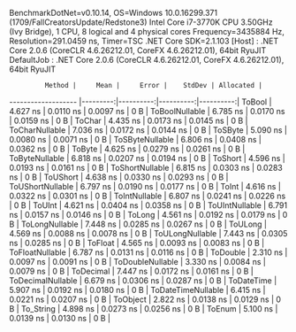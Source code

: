 
BenchmarkDotNet=v0.10.14, OS=Windows 10.0.16299.371 (1709/FallCreatorsUpdate/Redstone3)
Intel Core i7-3770K CPU 3.50GHz (Ivy Bridge), 1 CPU, 8 logical and 4 physical cores
Frequency=3435884 Hz, Resolution=291.0459 ns, Timer=TSC
.NET Core SDK=2.1.103
  [Host]     : .NET Core 2.0.6 (CoreCLR 4.6.26212.01, CoreFX 4.6.26212.01), 64bit RyuJIT
  DefaultJob : .NET Core 2.0.6 (CoreCLR 4.6.26212.01, CoreFX 4.6.26212.01), 64bit RyuJIT


             Method |     Mean |     Error |    StdDev | Allocated |
------------------- |---------:|----------:|----------:|----------:|
             ToBool | 4.627 ns | 0.0110 ns | 0.0097 ns |       0 B |
     ToBoolNullable | 6.785 ns | 0.0170 ns | 0.0159 ns |       0 B |
             ToChar | 4.435 ns | 0.0173 ns | 0.0145 ns |       0 B |
     ToCharNullable | 7.036 ns | 0.0172 ns | 0.0144 ns |       0 B |
            ToSByte | 5.090 ns | 0.0080 ns | 0.0071 ns |       0 B |
    ToSByteNullable | 6.806 ns | 0.0408 ns | 0.0362 ns |       0 B |
             ToByte | 4.625 ns | 0.0279 ns | 0.0261 ns |       0 B |
     ToByteNullable | 6.818 ns | 0.0207 ns | 0.0194 ns |       0 B |
            ToShort | 4.596 ns | 0.0193 ns | 0.0161 ns |       0 B |
    ToShortNullable | 6.815 ns | 0.0303 ns | 0.0283 ns |       0 B |
           ToUShort | 4.638 ns | 0.0330 ns | 0.0293 ns |       0 B |
   ToUShortNullable | 6.797 ns | 0.0190 ns | 0.0177 ns |       0 B |
              ToInt | 4.616 ns | 0.0322 ns | 0.0301 ns |       0 B |
      ToIntNullable | 6.807 ns | 0.0241 ns | 0.0226 ns |       0 B |
             ToUInt | 4.621 ns | 0.0404 ns | 0.0358 ns |       0 B |
     ToUIntNullable | 6.791 ns | 0.0157 ns | 0.0146 ns |       0 B |
             ToLong | 4.561 ns | 0.0192 ns | 0.0179 ns |       0 B |
     ToLongNullable | 7.448 ns | 0.0285 ns | 0.0267 ns |       0 B |
            ToULong | 4.569 ns | 0.0088 ns | 0.0078 ns |       0 B |
    ToULongNullable | 7.443 ns | 0.0305 ns | 0.0285 ns |       0 B |
            ToFloat | 4.565 ns | 0.0093 ns | 0.0083 ns |       0 B |
    ToFloatNullable | 6.787 ns | 0.0131 ns | 0.0116 ns |       0 B |
           ToDouble | 2.310 ns | 0.0097 ns | 0.0091 ns |       0 B |
   ToDoubleNullable | 3.330 ns | 0.0084 ns | 0.0079 ns |       0 B |
          ToDecimal | 7.447 ns | 0.0172 ns | 0.0161 ns |       0 B |
  ToDecimalNullable | 6.679 ns | 0.0306 ns | 0.0287 ns |       0 B |
         ToDateTime | 5.907 ns | 0.0192 ns | 0.0180 ns |       0 B |
 ToDateTimeNullable | 6.415 ns | 0.0221 ns | 0.0207 ns |       0 B |
           ToObject | 2.822 ns | 0.0138 ns | 0.0129 ns |       0 B |
          To_String | 4.898 ns | 0.0273 ns | 0.0256 ns |       0 B |
             ToEnum | 5.100 ns | 0.0139 ns | 0.0130 ns |       0 B |
